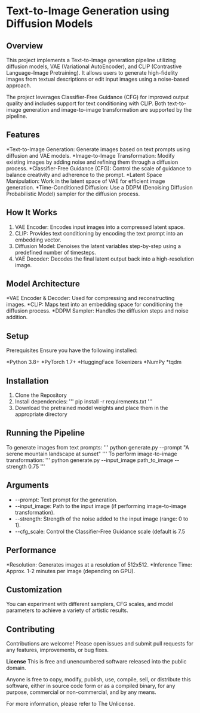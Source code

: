 # Text-to-Image Generation using Diffusion Models

## Overview
This project implements a Text-to-Image generation pipeline utilizing diffusion models, VAE (Variational AutoEncoder), and CLIP (Contrastive Language–Image Pretraining). It allows users to generate high-fidelity images from textual descriptions or edit input images using a noise-based approach.

The project leverages Classifier-Free Guidance (CFG) for improved output quality and includes support for text conditioning with CLIP. Both text-to-image generation and image-to-image transformation are supported by the pipeline.

## Features
*Text-to-Image Generation: Generate images based on text prompts using diffusion and VAE models.
*Image-to-Image Transformation: Modify existing images by adding noise and refining them through a diffusion process.
*Classifier-Free Guidance (CFG): Control the scale of guidance to balance creativity and adherence to the prompt.
*Latent Space Manipulation: Work in the latent space of VAE for efficient image generation.
*Time-Conditioned Diffusion: Use a DDPM (Denoising Diffusion Probabilistic Model) sampler for the diffusion process.

## How It Works
1) VAE Encoder: Encodes input images into a compressed latent space.
2) CLIP: Provides text conditioning by encoding the text prompt into an embedding vector.
3) Diffusion Model: Denoises the latent variables step-by-step using a predefined number of timesteps.
4) VAE Decoder: Decodes the final latent output back into a high-resolution image.

## Model Architecture
*VAE Encoder & Decoder: Used for compressing and reconstructing images.
*CLIP: Maps text into an embedding space for conditioning the diffusion process.
*DDPM Sampler: Handles the diffusion steps and noise addition.

## Setup
Prerequisites
Ensure you have the following installed:

*Python 3.8+
*PyTorch 1.7+
*HuggingFace Tokenizers
*NumPy
*tqdm

## Installation
1) Clone the Repository
2) Install dependencies:
'''
pip install -r requirements.txt
'''
3)  Download the pretrained model weights and place them in the appropriate directory

## Running the Pipeline
To generate images from text prompts:
'''
python generate.py --prompt "A serene mountain landscape at sunset"
'''
To perform image-to-image transformation:
'''
python generate.py --input_image path_to_image --strength 0.75
'''

## Arguments
* --prompt: Text prompt for the generation.
* --input_image: Path to the input image (if performing image-to-image transformation).
* --strength: Strength of the noise added to the input image (range: 0 to 1).
* --cfg_scale: Control the Classifier-Free Guidance scale (default is 7.5

## Performance
*Resolution: Generates images at a resolution of 512x512.
*Inference Time: Approx. 1-2 minutes per image (depending on GPU).

## Customization
You can experiment with different samplers, CFG scales, and model parameters to achieve a variety of artistic results.

## Contributing
Contributions are welcome! Please open issues and submit pull requests for any features, improvements, or bug fixes.

**License**
This is free and unencumbered software released into the public domain.

Anyone is free to copy, modify, publish, use, compile, sell, or distribute this software, either in source code form or as a compiled binary, for any purpose, commercial or non-commercial, and by any means.

For more information, please refer to The Unlicense.

